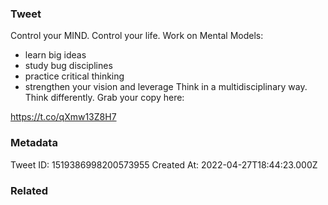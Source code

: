 ### Tweet
Control your MIND. 
Control your life. 
Work on Mental Models: 

- learn big ideas 
- study bug disciplines 
- practice critical thinking 
- strengthen your vision and leverage 
Think in a multidisciplinary way. 
Think differently. 
Grab your copy here:

https://t.co/qXmw13Z8H7

### Metadata
Tweet ID: 1519386998200573955
Created At: 2022-04-27T18:44:23.000Z

### Related

